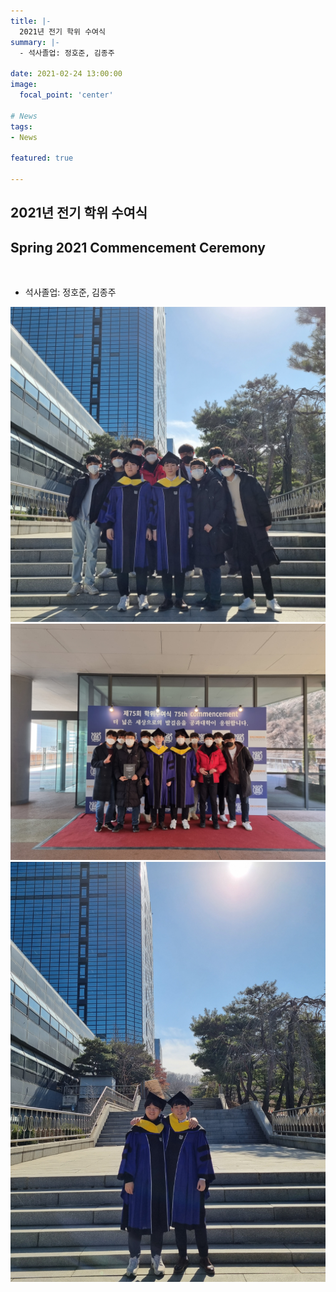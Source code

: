 ```yaml
---
title: |-
  2021년 전기 학위 수여식
summary: |-
  - 석사졸업: 정호준, 김종주

date: 2021-02-24 13:00:00
image:
  focal_point: 'center'

# News
tags: 
- News

featured: true

---
```


## 2021년 전기 학위 수여식 
## Spring 2021 Commencement Ceremony
</br>

- 석사졸업: 정호준, 김종주

 ![featuered](featured.jpg)
 ![210224-fig1](fig1.jpg)
 ![210224-fig2](fig2.jpg)
